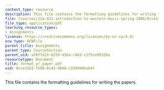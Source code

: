 ```yaml
---
content_type: resource
description: This file contains the formatting guidelines for writing the papers.
file: /courses/21m-011-introduction-to-western-music-spring-2006/0cce1163f5898c429848c359490bab47_format_yr_paper.pdf
file_type: application/pdf
learning_resource_types:
- Assignments
license: https://creativecommons.org/licenses/by-nc-sa/4.0/
ocw_type: OCWFile
parent_title: Assignments
parent_type: CourseSection
parent_uid: a70f7e23-8259-456a-c463-c1f5ce99328a
resourcetype: Document
title: format_yr_paper.pdf
uid: 0cce1163-f589-8c42-9848-c359490bab47
---
```

This file contains the formatting guidelines for writing the papers.